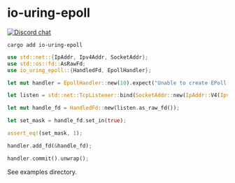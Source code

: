 # io-uring-epoll

[![Discord chat][discord-badge]][discord-url]

```ignore
cargo add io-uring-epoll
```

```rust
use std::net::{IpAddr, Ipv4Addr, SocketAddr};
use std::os::fd::AsRawFd;
use io_uring_epoll::{HandledFd, EpollHandler};

let mut handler = EpollHandler::new(10).expect("Unable to create EPoll Handler");

let listen = std::net::TcpListener::bind(SocketAddr::new(IpAddr::V4(Ipv4Addr::new(127, 0, 0, 1)), 0)).unwrap();

let mut handle_fd = HandledFd::new(listen.as_raw_fd());

let set_mask = handle_fd.set_in(true);

assert_eq!(set_mask, 1);

handler.add_fd(&handle_fd);

handler.commit().unwrap();

```

See examples directory.

[discord-badge]: https://img.shields.io/discord/934761553952141402.svg?logo=discord
[discord-url]: https://discord.gg/rXVsmzhaZa